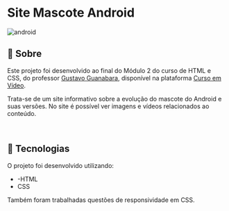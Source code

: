 # Site Mascote Android
![android](https://user-images.githubusercontent.com/86077339/132262184-8a458e65-5143-4119-9c47-e6e308af974d.png)


## 📄 Sobre
Este projeto foi desenvolvido ao final do Módulo 2 do curso de HTML e CSS, do professor [Gustavo Guanabara](https://github.com/gustavoguanabara), disponível na plataforma [Curso em Vídeo](https://www.cursoemvideo.com/).

Trata-se de um site informativo sobre a evolução do mascote do Android e suas versões. No site é possível ver imagens e vídeos relacionados ao conteúdo.

<br>

## 🚀 Tecnologias
O projeto foi desenvolvido utilizando:
- -HTML
- CSS

Também foram trabalhadas questões de responsividade em CSS.
